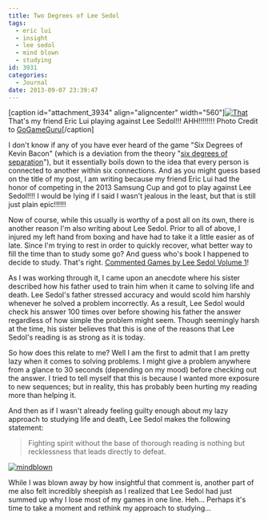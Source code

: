 ```yaml
---
title: Two Degrees of Lee Sedol
tags:
  - eric lui
  - insight
  - lee sedol
  - mind blown
  - studying
id: 3931
categories:
  - Journal
date: 2013-09-07 23:39:47
---
```


[caption id="attachment_3934" align="aligncenter" width="560"][![That](http://www.bengozen.com/wp-content/uploads/2013/09/Lee-Sedol-Eric-Lui-2013-Samsung-Cup.jpg)](http://www.bengozen.com/wp-content/uploads/2013/09/Lee-Sedol-Eric-Lui-2013-Samsung-Cup.jpg) That's my friend Eric Lui playing against Lee Sedol!!! AHH!!!!!!!! Photo Credit to [GoGameGuru](http://gogameguru.com/2013-samsung-cup-group-stage-wrap-up/)[/caption]

I don't know if any of you have ever heard of the game "Six Degrees of Kevin Bacon" (which is a deviation from the theory "[six degrees of separation](http://en.wikipedia.org/wiki/Six_degrees_of_separation)"), but it essentially boils down to the idea that every person is connected to another within six connections. And as you might guess based on the title of my post, I am writing because my friend Eric Lui had the honor of competing in the 2013 Samsung Cup and got to play against Lee Sedol!!!! I would be lying if I said I wasn't jealous in the least, but that is still just plain epic!!!!!!

Now of course, while this usually is worthy of a post all on its own, there is another reason I'm also writing about Lee Sedol. Prior to all of above, I injured my left hand from boxing and have had to take it a little easier as of late. Since I'm trying to rest in order to quickly recover, what better way to fill the time than to study some go? And guess who's book I happened to decide to study. That's right. [Commented Games by Lee Sedol Volume 1](http://shop.gogameguru.com/commented-games-by-lee-sedol-1/?acc=e4da3b7fbbce2345d7772b0674a318d5 "GoGamGuru Commented Games by Lee Sedol Vol 1 Purchase Link")!

As I was working through it, I came upon an anecdote where his sister described how his father used to train him when it came to solving life and death. Lee Sedol's father stressed accuracy and would scold him harshly whenever he solved a problem incorrectly. As a result, Lee Sedol would check his answer 100 times over before showing his father the answer regardless of how simple the problem might seem. Though seemingly harsh at the time, his sister believes that this is one of the reasons that Lee Sedol's reading is as strong as it is today.

So how does this relate to me? Well I am the first to admit that I am pretty lazy when it comes to solving problems. I might give a problem anywhere from a glance to 30 seconds (depending on my mood) before checking out the answer. I tried to tell myself that this is because I wanted more exposure to new sequences; but in reality, this has probably been hurting my reading more than helping it.

And then as if I wasn't already feeling guilty enough about my lazy approach to studying life and death, Lee Sedol makes the following statement:
> Fighting spirit without the base of thorough reading is nothing but recklessness that leads directly to defeat.

[![mindblown](http://www.bengozen.com/wp-content/uploads/2013/09/mindblown.jpg)](http://www.bengozen.com/wp-content/uploads/2013/09/mindblown.jpg)

While I was blown away by how insightful that comment is, another part of me also felt incredibly sheepish as I realized that Lee Sedol had just summed up why I lose most of my games in one line. Heh... Perhaps it's time to take a moment and rethink my approach to studying...
